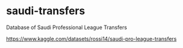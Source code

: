 # saudi-transfers
Database of Saudi Professional League Transfers


https://www.kaggle.com/datasets/rossi14/saudi-pro-league-transfers